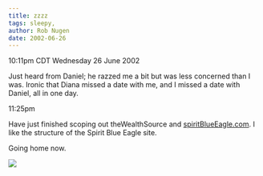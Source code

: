 ```yaml
---
title: zzzz
tags: sleepy, 
author: Rob Nugen
date: 2002-06-26
---
```


<p class=date>10:11pm CDT Wednesday 26 June 2002</p>

<p>Just heard from Daniel; he razzed me a bit but was less concerned
than I was.  Ironic that Diana missed a date with me, and I missed a
date with Daniel, all in one day.</p>

<p class=date>11:25pm</p>

<p>Have just finished scoping out theWealthSource and <a
href="http://www.spiritblueeagle.com">spiritBlueEagle.com</a>.  I like
the structure of the Spirit Blue Eagle site.</p>

<p>Going home now.</p>


<p><img src="/images/rob/wL-ROB.gif"/></p>
